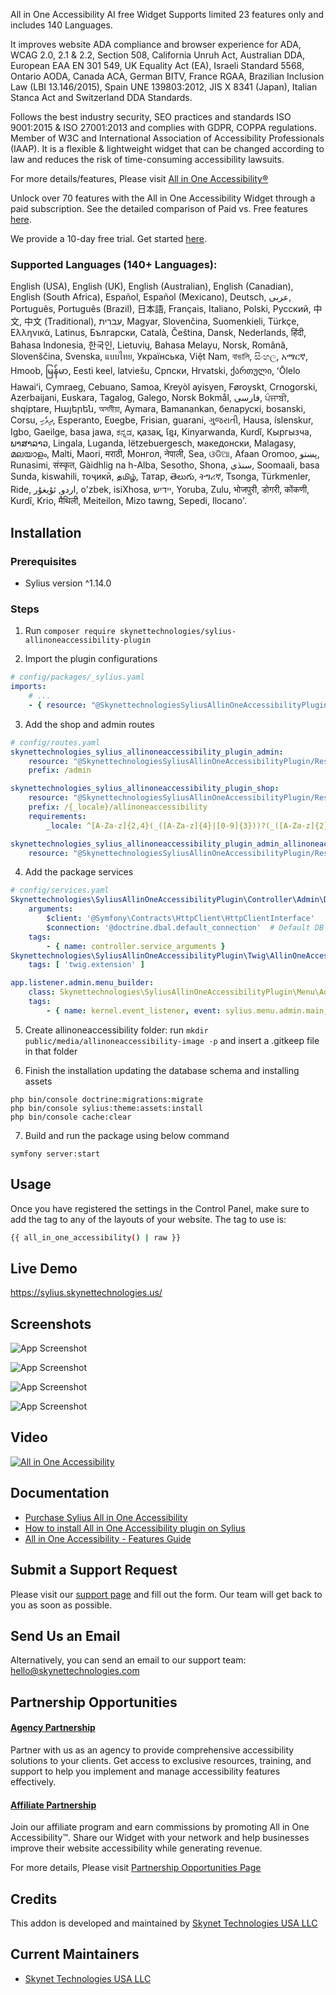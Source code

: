 
All in One Accessibility AI free Widget Supports limited 23 features only and includes 140 Languages. 

It improves website ADA compliance and browser experience for ADA, WCAG 2.0, 2.1 & 2.2, Section 508, California Unruh Act, Australian DDA, European EAA EN 301 549, UK Equality Act (EA), Israeli Standard 5568, Ontario AODA, Canada ACA, German BITV, France RGAA, Brazilian Inclusion Law (LBI 13.146/2015), Spain UNE 139803:2012, JIS X 8341 (Japan), Italian Stanca Act and Switzerland DDA Standards.

Follows the best industry security, SEO practices and standards ISO 9001:2015 & ISO 27001:2013 and complies with GDPR, COPPA regulations. Member of W3C and International Association of Accessibility Professionals (IAAP). It is a flexible & lightweight widget that can be changed according to law and reduces the risk of time-consuming accessibility lawsuits.

For more details/features, Please visit [All in One Accessibility®](https://www.skynettechnologies.com/all-in-one-accessibility)

Unlock over 70 features with the All in One Accessibility Widget through a paid subscription. See the detailed comparison of Paid vs. Free features [here](https://www.skynettechnologies.com/all-in-one-accessibility/features).

We provide a 10-day free trial. Get started [here](https://ada.skynettechnologies.us/trial-subscription?utm_source=all-in-one-accessibility&utm_medium=landing-page&utm_campaign=trial-subscription).

### Supported Languages (140+ Languages):

English (USA), English (UK), English (Australian), English (Canadian), English (South Africa), Español, Español (Mexicano), Deutsch, عربى, Português, Português (Brazil), 日本語, Français, Italiano, Polski, Pусский, 中文, 中文 (Traditional), עִברִית, Magyar, Slovenčina, Suomenkieli, Türkçe, Ελληνικά, Latinus, Български, Català, Čeština, Dansk, Nederlands, हिंदी, Bahasa Indonesia, 한국인, Lietuvių, Bahasa Melayu, Norsk, Română, Slovenščina, Svenska, แบบไทย, Українська, Việt Nam, বাঙালি, සිංහල, አማርኛ, Hmoob, မြန်မာ, Eesti keel, latviešu, Cрпски, Hrvatski, ქართული, ʻŌlelo Hawaiʻi, Cymraeg, Cebuano, Samoa, Kreyòl ayisyen, Føroyskt, Crnogorski, Azerbaijani, Euskara, Tagalog, Galego, Norsk Bokmål, فارسی, ਪੰਜਾਬੀ, shqiptare, Hայերեն, অসমীয়া, Aymara, Bamanankan, беларускі, bosanski, Corsu, ދިވެހި, Esperanto, Eʋegbe, Frisian, guarani, ગુજરાતી, Hausa, íslenskur, Igbo, Gaeilge, basa jawa, ಕನ್ನಡ, қазақ, ខ្មែរ, Kinyarwanda, Kurdî, Кыргызча, ພາສາລາວ, Lingala, Luganda, lëtzebuergesch, македонски, Malagasy, മലയാളം, Malti, Maori, मराठी, Монгол, नेपाली, Sea, ଓଡିଆ, Afaan Oromoo, پښتو, Runasimi, संस्कृत, Gàidhlig na h-Alba, Sesotho, Shona, سنڌي, Soomaali, basa Sunda, kiswahili, тоҷикӣ, தமிழ், Татар, తెలుగు, ትግሪኛ, Tsonga, Türkmenler, Ride, اردو, ئۇيغۇر, o'zbek, isiXhosa, יידיש, Yoruba, Zulu, भोजपुरी, डोगरी, कोंकणी, Kurdî, Krio, मैथिली, Meiteilon, Mizo tawng, Sepedi, Ilocano'.

## Installation

### Prerequisites

- Sylius version ^1.14.0

### Steps

1. Run `composer require skynettechnologies/sylius-allinoneaccessibility-plugin`

2. Import the plugin configurations

```yml
# config/packages/_sylius.yaml
imports:
    # ...
    - { resource: "@SkynettechnologiesSyliusAllinOneAccessibilityPlugin/Resources/config/config.yaml" }
```

3. Add the shop and admin routes

```yml
# config/routes.yaml
skynettechnologies_sylius_allinoneaccessibility_plugin_admin:
    resource: "@SkynettechnologiesSyliusAllinOneAccessibilityPlugin/Resources/config/routing/admin.yaml"
    prefix: /admin

skynettechnologies_sylius_allinoneaccessibility_plugin_shop:
    resource: "@SkynettechnologiesSyliusAllinOneAccessibilityPlugin/Resources/config/routing/shop.yaml"
    prefix: /{_locale}/allinoneaccessibility
    requirements:
        _locale: ^[A-Za-z]{2,4}(_([A-Za-z]{4}|[0-9]{3}))?(_([A-Za-z]{2}|[0-9]{3}))?$

skynettechnologies_sylius_allinoneaccessibility_plugin_admin_allinoneaccessibility_create:
    resource: "@SkynettechnologiesSyliusAllinOneAccessibilityPlugin/Resources/config/routes.yaml"
```

4. Add the package services

```yml
# config/services.yaml
Skynettechnologies\SyliusAllinOneAccessibilityPlugin\Controller\Admin\DefaultAdminController:
    arguments:
        $client: '@Symfony\Contracts\HttpClient\HttpClientInterface'
        $connection: '@doctrine.dbal.default_connection'  # Default DB connection
    tags:
        - { name: controller.service_arguments }
Skynettechnologies\SyliusAllinOneAccessibilityPlugin\Twig\AllinOneAccessibilityExtension:
    tags: [ 'twig.extension' ]

app.listener.admin.menu_builder:
    class: Skynettechnologies\SyliusAllinOneAccessibilityPlugin\Menu\AdminMenuListener
    tags:
        - { name: kernel.event_listener, event: sylius.menu.admin.main, method: addAdminMenuItems }
```

5. Create allinoneaccessibility folder: run `mkdir public/media/allinoneaccessibility-image -p` and insert a .gitkeep file in that folder

6. Finish the installation updating the database schema and installing assets

```
php bin/console doctrine:migrations:migrate
php bin/console sylius:theme:assets:install
php bin/console cache:clear
```

7. Build and run the package using below command

```
symfony server:start
```

## Usage

Once you have registered the settings in the Control Panel, make sure to add the tag to any of the layouts of your website. The tag to use is:

``` bash
{{ all_in_one_accessibility() | raw }}
```

## Live Demo
https://sylius.skynettechnologies.us/

## Screenshots

![App Screenshot](https://www.skynettechnologies.com/sites/default/files/screenshot-1-free.jpg?v=2)

![App Screenshot](https://www.skynettechnologies.com/sites/default/files/screenshot-2-free.jpg?v=2)

![App Screenshot](https://www.skynettechnologies.com/sites/default/files/screenshot-3-free.jpg?v=2)

![App Screenshot](https://www.skynettechnologies.com/sites/default/files/screenshot-4-free.jpg?v=2)


## Video

[![All in One Accessibility](https://img.youtube.com/vi/I-DjgZyleeI/0.jpg)](https://www.youtube.com/watch?v=I-DjgZyleeI)

## Documentation

- [Purchase Sylius All in One Accessibility](https://www.skynettechnologies.com/sylius-website-accessibility)
- [How to install All in One Accessibility plugin on Sylius](https://www.skynettechnologies.com/blog/sylius-web-accessibility-widget-installation)
- [All in One Accessibility - Features Guide](https://www.skynettechnologies.com/sites/default/files/accessibility-widget-features-list.pdf)


## Submit a Support Request

Please visit our [support page](https://www.skynettechnologies.com/report-accessibility-problem) and fill out the form. Our team will get back to you as soon as possible.

## Send Us an Email

Alternatively, you can send an email to our support team:
[hello@skynettechnologies.com](mailto:hello@skynettechnologies.com)

## Partnership Opportunities

#### [Agency Partnership](https://www.skynettechnologies.com/agency-partners)

Partner with us as an agency to provide comprehensive accessibility solutions to your clients. Get access to exclusive resources, training, and support to help you implement and manage accessibility features effectively.

#### [Affiliate Partnership](https://www.skynettechnologies.com/affiliate-partner)

Join our affiliate program and earn commissions by promoting All in One Accessibility™. Share our Widget with your network and help businesses improve their website accessibility while generating revenue.

For more details, Please visit [Partnership Opportunities Page](https://www.skynettechnologies.com/partner-program)

## Credits

This addon is developed and maintained by [Skynet Technologies USA LLC](https://www.skynettechnologies.com)

## Current Maintainers
- [Skynet Technologies USA LLC](https://github.com/skynettechnologies)
